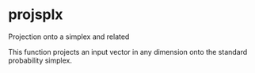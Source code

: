 # projsplx
Projection onto a simplex and related

This function projects an input vector in any dimension onto the standard probability simplex.
